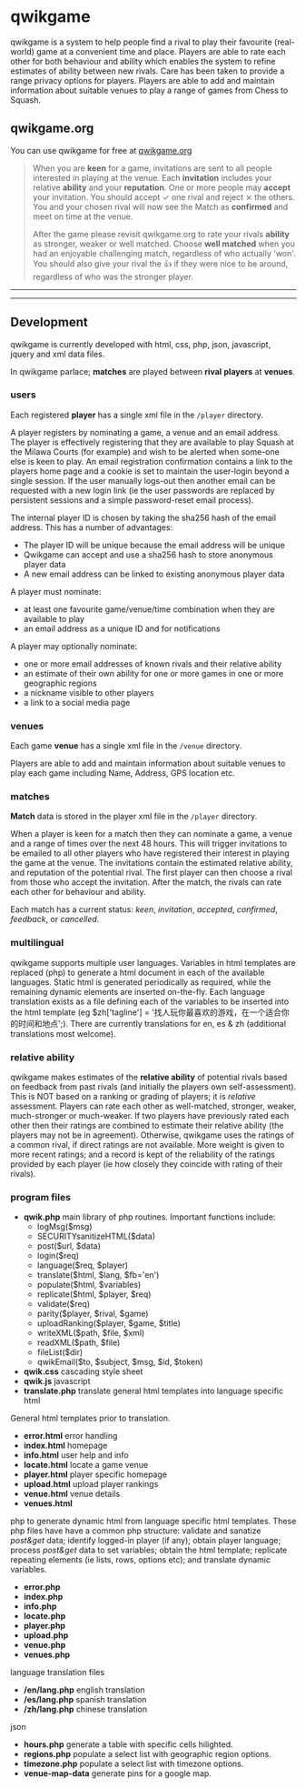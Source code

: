 # qwikgame


qwikgame is a system to help people find a rival to play their favourite (real-world) game at a convenient time and place. Players are able to rate each other for both behaviour and ability which enables the system to refine estimates of ability between new rivals. Care has been taken to provide a range privacy options for players. Players are able to add and maintain information about suitable venues to play a range of games from Chess to Squash.

## qwikgame.org

You can use qwikgame for free at [qwikgame.org](https://qwikgame.org)

> When you are **keen** for a game, invitations are sent to all people interested in playing at the venue. Each **invitation** includes your relative **ability** and your **reputation**. One or more people may **accept** your invitation. You should accept ✓ one rival and reject ⨯ the others. You and your chosen rival will now see the Match as **confirmed** and meet on time at the venue.
>
>After the game please revisit qwikgame.org to rate your rivals **ability** as stronger, weaker or well matched. Choose **well matched** when you had an enjoyable challenging match, regardless of who actually 'won'. You should also give your rival the 👍 if they were nice to be around, regardless of who was the stronger player.

***
***

## Development

qwikgame is currently developed with html, css, php, json, javascript, jquery and xml data files.

In qwikgame parlace; **matches** are played between **rival** **players** at **venues**.

### users

Each registered **player** has a single xml file in the `/player` directory.

A player registers by nominating a game, a venue and an email address. The player is effectively registering that they are available to play Squash at the Milawa Courts (for example) and wish to be alerted when some-one else is keen to play. An email registration confirmation contains a link to the players home page and a cookie is set to maintain the user-login beyond a single session. If the user manually logs-out then another email can be requested with a new login link (ie the user passwords are replaced by persistent sessions and a simple password-reset email process). 

The internal player ID is chosen by taking the sha256 hash of the email address. This has a number of advantages:
- The player ID will be unique because the email address will be unique
- Qwikgame can accept and use a sha256 hash to store anonymous player data
- A new email address can be linked to existing anonymous player data

A player must nominate:

- at least one favourite game/venue/time combination when they are available to play
- an email address as a unique ID and for notifications

A player may optionally nominate:

- one or more email addresses of known rivals and their relative ability
- an estimate of their own ability for one or more games in one or more geographic regions
- a nickname visible to other players
- a link to a social media page

### venues

Each game **venue** has a single xml file in the `/venue` directory.

Players are able to add and maintain information about suitable venues to play each game including Name, Address, GPS location etc.

### matches

**Match** data is stored in the player xml file in the `/player` directory.

When a player is keen for a match then they can nominate a game, a venue and a range of times over the next 48 hours. This will trigger invitations to be emailed to all other players who have registered their interest in playing the game at the venue. The invitations contain the estimated relative ability, and reputation of the potential rival. The first player can then choose a rival from those who accept the invitation. After the match, the rivals can rate each other for behaviour and ability. 

Each match has a current status: *keen*, *invitation*, *accepted*, *confirmed*, *feedback*, or *cancelled*.

### multilingual

qwikgame supports multiple user languages. Variables in html templates are replaced (php) to generate a html document in each of the available languages. Static html is generated periodically as required, while the remaining dynamic elements are inserted on-the-fly. Each language translation exists as a file defining each of the variables to be inserted into the html template (eg $zh['tagline'] = '找人玩你最喜欢的游戏，在一个适合你的时间和地点';). There are currently translations for en, es & zh (additional translations most welcome).

### relative ability

qwikgame makes estimates of the **relative ability** of potential rivals based on feedback from past rivals (and initially the players own self-assessment). This is NOT based on a ranking or grading of players; it is *relative* assessment. Players can rate each other as well-matched, stronger, weaker, much-stronger or much-weaker. If two players have previously rated each other then their ratings are combined to estimate their relative ability (the players may not be in agreement). Otherwise, qwikgame uses the ratings of a common rival, if direct ratings are not available. More weight is given to more recent ratings; and a record is kept of the reliability of the ratings provided by each player (ie how closely they coincide with rating of their rivals).

### program files

- **qwik.php** main library of php routines. Important functions include:
  - logMsg($msg)
  - SECURITYsanitizeHTML($data)
  - post($url, $data)
  - login($req)
  - language($req, $player)
  - translate($html, $lang, $fb='en')
  - populate($html, $variables)
  - replicate($html, $player, $req)
  - validate($req)
  - parity($player, $rival, $game)
  - uploadRanking($player, $game, $title)
  - writeXML($path, $file, $xml)
  - readXML($path, $file)
  - fileList($dir)
  - qwikEmail($to, $subject, $msg, $id, $token)
- **qwik.css** cascading style sheet
- **qwik.js** javascript
- **translate.php** translate general html templates into language specific html

General html templates prior to translation. 

- **error.html** error handling
- **index.html** homepage
- **info.html** user help and info
- **locate.html** locate a game venue
- **player.html** player specific homepage
- **upload.html** upload player rankings
- **venue.html** venue details
- **venues.html**

php to generate dynamic html from language specific html templates. These php files have have a common php structure: validate and sanatize *post&get* data; identify logged-in player (if any); obtain player language; process *post&get* data to set variables; obtain the html template; replicate repeating elements (ie lists, rows, options etc); and translate dynamic variables.

- **error.php** 
- **index.php** 
- **info.php** 
- **locate.php** 
- **player.php** 
- **upload.php** 
- **venue.php** 
- **venues.php** 

language translation files

- **/en/lang.php** english translation
- **/es/lang.php** spanish translation
- **/zh/lang.php** chinese translation

json

- **hours.php** generate a table with specific cells hilighted.
- **regions.php** populate a select list with geographic region options.
- **timezone.php** populate a select list with timezone options.
- **venue-map-data** generate pins for a google map.






